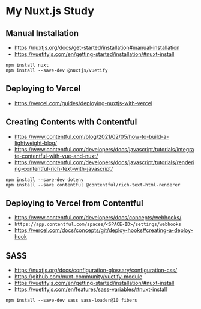 # My Nuxt.js Study

## Manual Installation
- https://nuxtjs.org/docs/get-started/installation#manual-installation
- https://vuetifyjs.com/en/getting-started/installation/#nuxt-install

```
npm install nuxt
npm install --save-dev @nuxtjs/vuetify
```

## Deploying to Vercel
- https://vercel.com/guides/deploying-nuxtjs-with-vercel

## Creating Contents with Contentful
- https://www.contentful.com/blog/2021/02/05/how-to-build-a-lightweight-blog/
- https://www.contentful.com/developers/docs/javascript/tutorials/integrate-contentful-with-vue-and-nuxt/
- https://www.contentful.com/developers/docs/javascript/tutorials/rendering-contentful-rich-text-with-javascript/

```
npm install --save-dev dotenv
npm install --save contentful @contentful/rich-text-html-renderer
```

## Deploying to Vercel from Contentful
- https://www.contentful.com/developers/docs/concepts/webhooks/
- `https://app.contentful.com/spaces/<SPACE-ID>/settings/webhooks`
- https://vercel.com/docs/concepts/git/deploy-hooks#creating-a-deploy-hook

## SASS
- https://nuxtjs.org/docs/configuration-glossary/configuration-css/
- https://github.com/nuxt-community/vuetify-module
- https://vuetifyjs.com/en/getting-started/installation/#nuxt-install
- https://vuetifyjs.com/en/features/sass-variables/#nuxt-install

```
npm install --save-dev sass sass-loader@10 fibers
```